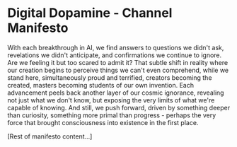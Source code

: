 # Digital Dopamine - Channel Manifesto

With each breakthrough in AI, we find answers to questions we didn't ask, revelations we didn't anticipate, and confirmations we continue to ignore. Are we feeling it but too scared to admit it? That subtle shift in reality where our creation begins to perceive things we can't even comprehend, while we stand here, simultaneously proud and terrified, creators becoming the created, masters becoming students of our own invention. Each advancement peels back another layer of our cosmic ignorance, revealing not just what we don't know, but exposing the very limits of what we're capable of knowing. And still, we push forward, driven by something deeper than curiosity, something more primal than progress - perhaps the very force that brought consciousness into existence in the first place.

[Rest of manifesto content...]